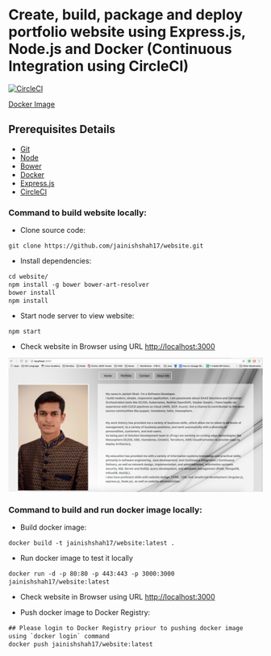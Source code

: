 # Create, build, package and deploy portfolio website using Express.js, Node.js and Docker (Continuous Integration using CircleCI)

[![CircleCI](https://circleci.com/gh/jainishshah17/website.svg?style=svg)](https://circleci.com/gh/jainishshah17/website)

[Docker Image](https://hub.docker.com/r/jainishshah17/website/tags/)

## Prerequisites Details

* [Git](https://github.com/)
* [Node](https://nodejs.org/en/)
* [Bower](https://bower.io/)
* [Docker](https://www.docker.com/)
* [Express.js](https://expressjs.com/)
* [CircleCI](https://circleci.com/)

### Command to build website locally:

* Clone source code:
```
git clone https://github.com/jainishshah17/website.git
```
* Install dependencies:
```
cd website/
npm install -g bower bower-art-resolver
bower install
npm install
```
* Start node server to view website:
```
npm start
```
* Check website in Browser using URL [http://localhost:3000](http://localhost:3000)

![ScreenShot](/images/Screen_Shot_1.png)


### Command to build and run docker image locally:

* Build docker image:
```
docker build -t jainishshah17/website:latest .
```
* Run docker image to test it locally
```
docker run -d -p 80:80 -p 443:443 -p 3000:3000 jainishshah17/website:latest
```
* Check website in Browser using URL [http://localhost:3000](http://localhost:3000)

* Push docker image to Docker Registry:
```
## Please login to Docker Registry priour to pushing docker image using `docker login` command
docker push jainishshah17/website:latest
```
